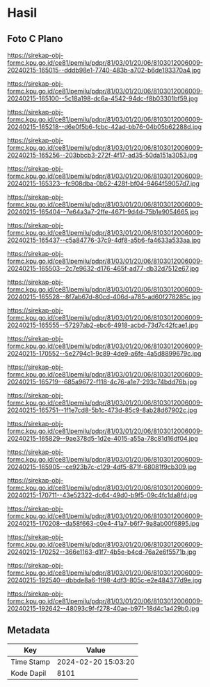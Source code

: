 # Hasil

## Foto C Plano

https://sirekap-obj-formc.kpu.go.id/ce81/pemilu/pdpr/81/03/01/20/06/8103012006009-20240215-165015--dddb98e1-7740-483b-a702-b6de193370a4.jpg

https://sirekap-obj-formc.kpu.go.id/ce81/pemilu/pdpr/81/03/01/20/06/8103012006009-20240215-165100--5c18a198-dc6a-4542-94dc-f8b03301bf59.jpg

https://sirekap-obj-formc.kpu.go.id/ce81/pemilu/pdpr/81/03/01/20/06/8103012006009-20240215-165218--d6e0f5b6-fcbc-42ad-bb76-04b05b62288d.jpg

https://sirekap-obj-formc.kpu.go.id/ce81/pemilu/pdpr/81/03/01/20/06/8103012006009-20240215-165256--203bbcb3-272f-4f17-ad35-50da151a3053.jpg

https://sirekap-obj-formc.kpu.go.id/ce81/pemilu/pdpr/81/03/01/20/06/8103012006009-20240215-165323--fc908dba-0b52-428f-bf04-9464f59057d7.jpg

https://sirekap-obj-formc.kpu.go.id/ce81/pemilu/pdpr/81/03/01/20/06/8103012006009-20240215-165404--7e64a3a7-2ffe-4671-9d4d-75b1e9054665.jpg

https://sirekap-obj-formc.kpu.go.id/ce81/pemilu/pdpr/81/03/01/20/06/8103012006009-20240215-165437--c5a84776-37c9-4df8-a5b6-fa4633a533aa.jpg

https://sirekap-obj-formc.kpu.go.id/ce81/pemilu/pdpr/81/03/01/20/06/8103012006009-20240215-165503--2c7e9632-d176-465f-ad77-db32d7512e67.jpg

https://sirekap-obj-formc.kpu.go.id/ce81/pemilu/pdpr/81/03/01/20/06/8103012006009-20240215-165528--8f7ab67d-80cd-406d-a785-ad60f278285c.jpg

https://sirekap-obj-formc.kpu.go.id/ce81/pemilu/pdpr/81/03/01/20/06/8103012006009-20240215-165555--57297ab2-ebc6-4918-acbd-73d7c42fcae1.jpg

https://sirekap-obj-formc.kpu.go.id/ce81/pemilu/pdpr/81/03/01/20/06/8103012006009-20240215-170552--5e2794c1-9c89-4de9-a6fe-4a5d8899679c.jpg

https://sirekap-obj-formc.kpu.go.id/ce81/pemilu/pdpr/81/03/01/20/06/8103012006009-20240215-165719--685a9672-f118-4c76-a1e7-293c74bdd76b.jpg

https://sirekap-obj-formc.kpu.go.id/ce81/pemilu/pdpr/81/03/01/20/06/8103012006009-20240215-165751--1f1e7cd8-5b1c-473d-85c9-8ab28d67902c.jpg

https://sirekap-obj-formc.kpu.go.id/ce81/pemilu/pdpr/81/03/01/20/06/8103012006009-20240215-165829--9ae378d5-1d2e-4015-a55a-78c81d16df04.jpg

https://sirekap-obj-formc.kpu.go.id/ce81/pemilu/pdpr/81/03/01/20/06/8103012006009-20240215-165905--ce923b7c-c129-4df5-871f-68081f9cb309.jpg

https://sirekap-obj-formc.kpu.go.id/ce81/pemilu/pdpr/81/03/01/20/06/8103012006009-20240215-170711--43e52322-dc64-49d0-b9f5-09c4fc1da8fd.jpg

https://sirekap-obj-formc.kpu.go.id/ce81/pemilu/pdpr/81/03/01/20/06/8103012006009-20240215-170208--da58f663-c0e4-41a7-b6f7-9a8ab00f6895.jpg

https://sirekap-obj-formc.kpu.go.id/ce81/pemilu/pdpr/81/03/01/20/06/8103012006009-20240215-170252--366e1163-d1f7-4b5e-b4cd-76a2e6f5571b.jpg

https://sirekap-obj-formc.kpu.go.id/ce81/pemilu/pdpr/81/03/01/20/06/8103012006009-20240215-192540--dbbde8a6-1f98-4df3-805c-e2e484377d9e.jpg

https://sirekap-obj-formc.kpu.go.id/ce81/pemilu/pdpr/81/03/01/20/06/8103012006009-20240215-192642--48093c9f-f278-40ae-b971-18d4c1a429b0.jpg


## Metadata

| Key        | Value               |
| ---------- | ------------------- |
| Time Stamp | 2024-02-20 15:03:20 |
| Kode Dapil | 8101                |




